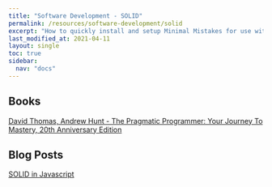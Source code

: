 ```yaml
---
title: "Software Development - SOLID"
permalink: /resources/software-development/solid
excerpt: "How to quickly install and setup Minimal Mistakes for use with GitHub Pages."
last_modified_at: 2021-04-11
layout: single
toc: true
sidebar:
  nav: "docs"
---
```


## Books

[David Thomas, Andrew Hunt - The Pragmatic Programmer: Your Journey To Mastery, 20th Anniversary Edition](https://www.goodreads.com/book/show/56418793-the-pragmatic-programmer-20?from_search=true&from_srp=true&qid=Ff5PkmCMCk&rank=1)

## Blog Posts
 
[SOLID in Javascript](https://medium.com/@cramirez92/s-o-l-i-d-the-first-5-priciples-of-object-oriented-design-with-javascript-790f6ac9b9fa)

